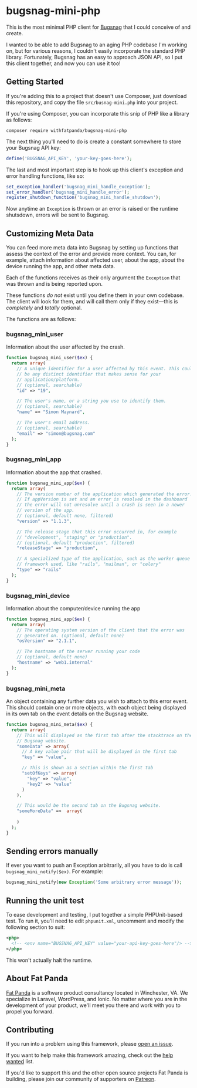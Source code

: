 # bugsnag-mini-php

This is the most minimal PHP client for [Bugsnag](https://bugsnag.com/) that 
I could conceive of and create.

I wanted to be able to add Bugsnag to an aging PHP codebase I'm working on,
but for various reasons, I couldn't easily incorporate the standard PHP library.
Fortunately, Bugsnag has an easy to approach JSON API, so I put this client
together, and now you can use it too!

## Getting Started

If you're adding this to a project that doesn't use Composer, just download
this repository, and copy the file `src/busnag-mini.php` into your project.

If you're using Composer, you can incorporate this snip of PHP like a library
as follows:

```
composer require withfatpanda/bugsnag-mini-php
```

The next thing you'll need to do is create a constant somewhere to store
your Bugsnag API key:

```php
define('BUGSNAG_API_KEY', 'your-key-goes-here');
```

The last and most important step is to hook up this client's exception and
error handling functions, like so:

```php
set_exception_handler('bugsnag_mini_handle_exception');
set_error_handler('bugsnag_mini_handle_error');
register_shutdown_function('bugsnag_mini_handle_shutdown');
```

Now anytime an `Exception` is thrown or an error is raised or the runtime 
shutsdown, errors will be sent to Bugsnag. 

## Customizing Meta Data

You can feed more meta data into Bugsnag by setting up functions that assess the
context of the error and provide more context. You can, for example, attach
information about affected user, about the app, about the device running the app,
and other meta data.

Each of the functions receives as their only argument the `Exception` that was
thrown and is being reported upon.

These functions *do not* exist until you define them in your own codebase.
The client will look for them, and will call them only if they exist—this is
*completely* and *totally* optional.

The functions are as follows:

### bugsnag_mini_user

Information about the user affected by the crash.

```php
function bugsnag_mini_user($ex) {
  return array(
    // A unique identifier for a user affected by this event. This could
    // be any distinct identifier that makes sense for your
    // application/platform.
    // (optional, searchable)
    "id" => "19",

    // The user's name, or a string you use to identify them.
    // (optional, searchable)
    "name" => "Simon Maynard",

    // The user's email address.
    // (optional, searchable)
    "email" => "simon@bugsnag.com"
  );
}
```

### bugsnag_mini_app

Information about the app that crashed.

```php
function bugsnag_mini_app($ex) {
  return array(
    // The version number of the application which generated the error.
    // If appVersion is set and an error is resolved in the dashboard
    // the error will not unresolve until a crash is seen in a newer
    // version of the app.
    // (optional, default none, filtered)
    "version" => "1.1.3",

    // The release stage that this error occurred in, for example
    // "development", "staging" or "production".
    // (optional, default "production", filtered)
    "releaseStage" => "production",

    // A specialized type of the application, such as the worker queue or web
    // framework used, like "rails", "mailman", or "celery"
    "type" => "rails"
  );
}
```

### bugsnag_mini_device

Information about the computer/device running the app

```php
function bugsnag_mini_app($ex) {
  return array(
    // The operating system version of the client that the error was
    // generated on. (optional, default none)
    "osVersion" => "2.1.1",

    // The hostname of the server running your code
    // (optional, default none)
    "hostname" => "web1.internal"
  );
}
```

### bugsnag_mini_meta

An object containing any further data you wish to attach to this
error event. This should contain one or more objects, with each
object being displayed in its own tab on the event details on the
Bugsnag website.

```php
function bugsnag_mini_meta($ex) {
  return array(
    // This will displayed as the first tab after the stacktrace on the
    // Bugsnag website.
    "someData" => array(
      // A key value pair that will be displayed in the first tab
      "key" => "value",

      // This is shown as a section within the first tab
      "setOfKeys" => array(
        "key" => "value",
        "key2" => "value"
      )
    ),

    // This would be the second tab on the Bugsnag website.
    "someMoreData" =>  array(
     
    )
  );
}
```

## Sending errors manually

If ever you want to push an Exception arbitrarily, all you have to 
do is call `bugsnag_mini_notify($ex)`. For example:

```php
bugsnag_mini_notify(new Exception('Some arbitrary error message'));
```
## Running the unit test

To ease development and testing, I put together a simple PHPUnit-based test. 
To run it, you'll need to edit `phpunit.xml`, uncomment and modify the following
section to suit:

```xml
<php>
  <!-- <env name="BUGSNAG_API_KEY" value="your-api-key-goes-here"/> -->
</php>
```

This won't actually halt the runtime.

## About Fat Panda

[Fat Panda](https://www.withfatpanda.com) is a software product consultancy 
located in Winchester, VA. We specialize in Laravel, WordPress, and Ionic. 
No matter where you are in the development of your product, we'll meet you 
there and work with you to propel you forward.

## Contributing

If you run into a problem using this framework, please 
[open an issue](https://github.com/withfatpanda/bugsnag-mini-php/issues).

If you want to help make this framework amazing, check out the 
[help wanted](https://github.com/withfatpanda/bugsnag-mini-php/issues?q=is%3Aissue+is%3Aopen+label%3A%22help+wanted%22) list.

If you'd like to support this and the other open source projects Fat Panda is 
building, please join our community of supporters on [Patreon](https://www.patreon.com/withfatpanda).

